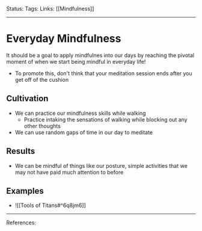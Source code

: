 Status:
Tags:
Links: [[Mindfulness]]
___
# Everyday Mindfulness
It should be a goal to apply mindfulnes into our days by reaching the pivotal moment of when we start being mindful in everyday life!
- To promote this, don't think that your meditation session ends after you get off of the cushion
## Cultivation
- We can practice our mindfulness skills while walking
	- Practice intaking the sensations of walking while blocking out any other thoughts
- We can use random gaps of time in our day to meditate
## Results
- We can be mindful of things like our posture, simple activities that we may not have paid much attention to before
## Examples
- ![[Tools of Titans#^6q8jm6]]

___
References: